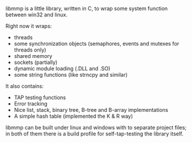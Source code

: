 libmmp is a little library, written in C, to wrap some system function between win32 and linux.

Right now it wraps:
  * threads
  * some synchronization objects (semaphores, events and mutexes for threads only)
  * shared memory
  * sockets (partially)
  * dynamic module loading (.DLL and .SO)
  * some string functions (like strncpy and similar)

It also contains:
  * TAP testing functions
  * Error tracking
  * Nice list, stack, binary tree, B-tree and B-array implementations
  * A simple hash table (implemented the K & R way)

libmmp can be built under linux and windows with to separate project files; in both of them there is a build profile for self-tap-testing the library itself.